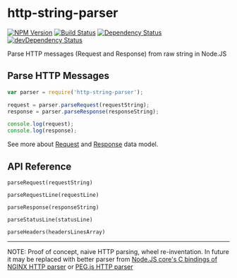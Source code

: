 # http-string-parser

[![NPM Version](https://img.shields.io/npm/v/http-string-parser.svg)](https://www.npmjs.com/package/http-string-parser)
[![Build Status](https://travis-ci.org/apiaryio/http-string-parser.svg)](https://travis-ci.org/apiaryio/http-string-parser)
[![Dependency Status](https://david-dm.org/apiaryio/http-string-parser.svg)](https://david-dm.org/apiaryio/http-string-parser)
[![devDependency Status](https://david-dm.org/apiaryio/http-string-parser/dev-status.svg)](https://david-dm.org/apiaryio/http-string-parser?type=dev)

Parse HTTP messages (Request and Response) from raw string in Node.JS

## Parse HTTP Messages
```javascript
var parser = require('http-string-parser');

request = parser.parseRequest(requestString);
response = parser.parseResponse(responseString);

console.log(request);
console.log(response);
```

See more about [Request][request] and [Response][response] data model.

[request]: https://www.relishapp.com/apiary/gavel/docs/data-model#http-request
[response]: https://www.relishapp.com/apiary/gavel/docs/data-model#http-response

## API Reference

`parseRequest(requestString)`

`parseRequestLine(requestLine)`

`parseResponse(responseString)`

`parseStatusLine(statusLine)`

`parseHeaders(headersLinesArray)`

- - -

NOTE: Proof of concept, naive HTTP parsing, wheel re-inventation. In future it may be replaced with better parser from [Node.JS core's C bindings of NGINX HTTP parser](https://github.com/joyent/http-parser) or [PEG.js HTTP parser](https://npmjs.org/package/http-pegjs)

